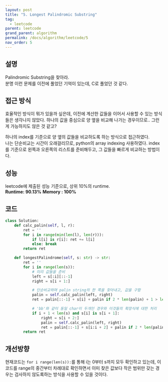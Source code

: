 ```yaml
---
layout: post
title: "5. Longest Palindromic Substring"
tag:
  - leetcode
parent: leetcode
grand_parent: algorithm
permalink: /docs/algorithm/leetcode/5
nav_order: 5
---
```


## 설명
Palindromic Substring을 찾아라.  
분명 이런 문제를 이전에 풀었던 기억이 있는데, C로 풀었던 것 같다.  

## 접근 방식
효율적인 방식이 뭐가 있을까 싶은데, 이전에 계산한 값들을 이어서 사용할 수 있는 방식들은 생각나지 않았다. 하나의 값을 중심으로 양 옆을 비교해 나가는 경우이므로.. 그런게 가능하지도 않은 것 같고?  

하나의 index를 기준으로 양 옆의 값들을 비교하도록 하는 방식으로 접근하였다.  
나는 단순비교는 시간이 오래걸리므로, python의 array indexing 사용하였다. index를 기준으로 왼쪽과 오른쪽의 리스트를 준비해두고, 그 값들을 빠르게 비교하는 방법이다.

## 성능
leetcode에 제출된 성능 기준으로, 상위 10%의 runtime.  
**Runtime: 90.13%**
**Memory : 100%**

## 코드
```py
class Solution:
    def calc_palin(self, l, r):
        ret = ''
        for i in range(min(len(l), len(r))):
            if l[i] is r[i]: ret += l[i]
            else: break
        return ret

    def longestPalindrome(self, s: str) -> str:
        ret = ''
        for i in range(len(s)):
            # 미리 값들을 준비
            left = s[:i][::-1]
            right = s[i + 1:]

            # 단순비교하며 palin string의 한 쪽을 찾아내고, 값을 구함
            palin = self.calc_palin(left, right)
            ret = palin[::-1] + s[i] + palin if 2 * len(palin) + 1 > len(ret) else ret

            # 'bb'와 같이 동일 char이 두개인 경우와 이것들의 확장식에 대한 처리
            if i + 1 < len(s) and s[i] is s[i + 1]:
                right = s[i + 2:]
                palin = self.calc_palin(left, right)
                ret = palin[::-1] + s[i:i + 2] + palin if 2 * len(palin) + 2 > len(ret) else ret
        return ret
```

## 개선방향
현재코드는 `for i range(len(s)):`를 통해 i는 0부터 s까지 모두 확인하고 있는데, 이 코드를 range의 중간부터 차례대로 확인하면서 이미 찾은 값보다 작은 범위만 갖는 경우는 검사하지 않도록하는 방식을 사용할 수 있을 것이다.  